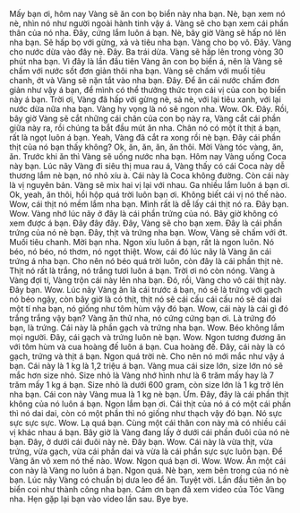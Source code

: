 Mấy bạn ơi, hôm nay Vàng sẽ ăn con bọ biển này nha bạn. Nè, bạn xem nó nè, nhìn nó như người ngoài hành tinh vậy á. Vàng sẽ cho bạn xem cái phần thân của nó nha. Đây, cứng lắm luôn á bạn. Nè, bây giờ Vàng sẽ hấp nó lên nha bạn. Sẽ hấp bọ với gừng, xả và tiêu nha bạn. Vàng cho bọ vô. Đây. Vàng cho nước dừa vào đây nè. Đây. Ba trái dừa. Vàng sẽ hấp lên trong vòng 30 phút nha bạn. Vì đây là lần đầu tiên Vàng ăn con bọ biển á, nên là Vàng sẽ chấm với nước sốt đơn giản thôi nha bạn. Vàng sẽ chấm với muối tiêu chanh, ớt và Vàng sẽ nặn tắt vào nha bạn. Đây. Để ăn cái nước chấm đơn giản như vậy á bạn, để mình có thể thưởng thức trọn cái vị của con bọ biển này á bạn. Trời ơi, Vàng đã hấp với gừng nè, sả nè, với lại tiêu xanh, với lại nước dừa nữa nha bạn. Vàng hy vọng là nó sẽ ngon nha. Wow. Ok. Đây. Rồi, bây giờ Vàng sẽ cắt những cái chân của con bọ này ra, Vàng cắt cái phần giữa này ra, rồi chúng ta bắt đầu mút ăn nha. Chân nó có một ít thịt á bạn, rất là ngọt luôn á bạn. Yeah, Vàng đã cắt ra xong rồi nè bạn. Đây cái phần thịt của nó bạn thấy không? Ok, ăn, ăn, ăn, ăn thôi. Mời Vàng tóc vàng, ăn, ăn. Trước khi ăn thì Vàng sẽ uống nước nha bạn. Hôm nay Vàng uống Coca này bạn. Lúc nãy Vàng đi siêu thị mua rau á, Vàng thấy có cái Coca này dễ thương lắm nè bạn, nó nhỏ xíu à. Cái này là Coca không đường. Còn cái này là vị nguyên bản. Vàng sẽ mix hai vị lại với nhau. Ga nhiều lắm luôn á bạn ơi. Ok, yeah, ăn thôi, hồi hộp quá trời luôn bạn ơi. Không biết cái vị nó thế nào. Wow, cái thịt nó mềm lắm nha bạn. Mình rất là dễ lấy cái thịt nó ra. Đây bạn. Wow. Vàng nhớ lúc nãy ở đây là cái phần trứng của nó. Bây giờ không có xem được á bạn. Đây đây đây. Đây, Vàng sẽ cho bạn xem. Đây là cái phần trứng của nó nè bạn. Đây, thịt và trứng nha bạn. Wow, Vàng sẽ chấm với ớt. Muối tiêu chanh. Mời bạn nha. Ngon xỉu luôn á bạn, rất là ngon luôn. Nó béo, nó béo, nó thơm, nó ngọt thiệt. Wow, cái đó lúc nãy là Vàng ăn cái trứng á nha bạn. Cho nên nó béo quá trời luôn, còn đây là cái phần thịt nè. Thịt nó rất là trắng, nó trắng tươi luôn á bạn. Trời ơi nó còn nóng. Vàng à Vàng đợi tí, Vàng trộn cái này lên nha bạn. Đó, rồi, Vàng cho vô cái thịt này. Đây bạn. Wow. Lúc nãy Vàng ăn là cái trước á bạn, nó sẽ là trứng với gạch nó béo ngậy, còn bây giờ là có thịt, thịt nó sẽ cái cấu cái cấu nó sẽ dai dai một tí nha bạn, nó giống như tôm hùm vậy đó bạn. Wow, cái này là cái gì đó trắng trắng vậy bạn? Vàng ăn thử nha, nó cứng cứng bạn ơi. Là trứng đó bạn, là trứng. Cái này là phần gạch và trứng nha bạn. Wow. Béo không lắm mọi người. Đây, cái gạch và trứng luôn nè bạn. Wow. Ngon tương đương ăn với tôm hùm và cua hoàng đế luôn á bạn. Cua hoàng đế. Đây, cái này là có gạch, trứng và thịt á bạn. Ngon quá trời nè. Cho nên nó mới mắc như vậy á bạn. Cái này là 1 kg là 1,2 triệu á bạn. Vàng mua cái size lớn, size lớn nó sẽ mắc hơn size nhỏ. Size nhỏ là Vàng nhớ hình như là 6 trăm mấy hay là 7 trăm mấy 1 kg á bạn. Size nhỏ là dưới 600 gram, còn size lớn là 1 kg trở lên nha bạn. Cái con này Vàng mua là 1 kg nè bạn. Ừm. Đây, đây là cái phần thịt không của nó luôn á bạn. Ngon lắm bạn ơi. Cái thịt của nó á có một cái phần thì nó dai dai, còn có một phần thì nó giống như thạch vậy đó bạn. Nó sực sực sực sực. Wow. Lạ quá bạn. Cùng một cái thân con này mà có nhiều cái vị khác nhau á bạn. Bây giờ là Vàng đang lấy ở dưới cái phần đuôi của nó nè bạn. Đây, ở dưới cái đuôi này nè. Đây bạn. Wow. Cái này là vừa thịt, vừa trứng, vừa gạch, vừa cái phần dai và vừa là cái phần sực sực luôn bạn. Để Vàng ăn vô xem nó thế nào. Wow. Ngon quá bạn ơi. Wow. Wow. Ăn một cái con này là Vàng no luôn á bạn. Ngon quá. Nè bạn, xem bên trong của nó nè bạn. Lúc nãy Vàng có chuẩn bị dưa leo để ăn. Tuyệt vời. Lần đầu tiên ăn bọ biển coi như thành công nha bạn. Cám ơn bạn đã xem video của Tóc Vàng nha. Hẹn gặp lại bạn vào video lần sau. Bye bye.